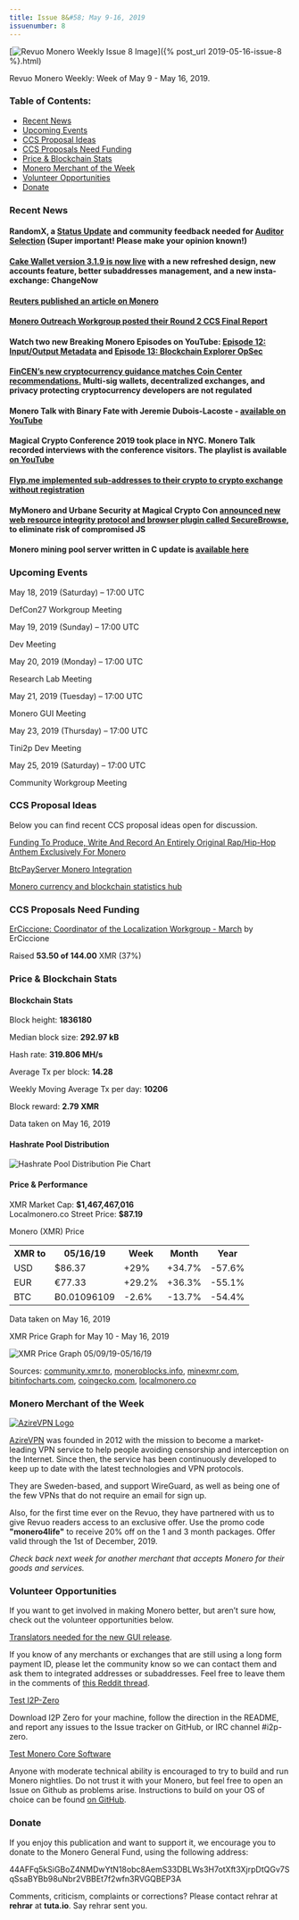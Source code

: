 ```yaml
---
title: Issue 8&#58; May 9-16, 2019
issuenumber: 8
---
```

[<img src="/img/img-issue8.jpg" alt="Revuo Monero Weekly Issue 8 Image">]({% post_url 2019-05-16-issue-8 %}.html)

Revuo Monero Weekly: Week of May 9 - May 16, 2019.
<!--more-->

<h3>Table of Contents:</h3>
<ul class="contents">
    <li><a href="#news">Recent News</a></li>
    <li><a href="#events">Upcoming Events</a></li>
    <li><a href="#ideas">CCS Proposal Ideas</a></li>
    <li><a href="#proposals">CCS Proposals Need Funding</a></li>
    <li><a href="#stats">Price & Blockchain Stats</a></li>
    <li><a href="#merchant">Monero Merchant of the Week</a></li>
    <li><a href="#volunteer">Volunteer Opportunities</a></li>
    <li><a href="#donate">Donate</a></li>
</ul>

<h3 id="news">Recent News</h3>

<div class="newsbyte">
    <h4>RandomX, a <a href="https://www.reddit.com/r/Monero/comments/bmybxn/randomx_status_update/" target="_blank">Status Update</a> and community feedback needed for <a href="https://www.reddit.com/r/Monero/comments/bozr0z/randomx_auditor_selection/" target="_blank">Auditor Selection</a> (Super important! Please make your opinion known!)
    </h4>
</div>

<div class="newsbyte">
    <h4><a href="https://www.reddit.com/r/Monero/comments/bosdwj/update_cake_wallet_version_319_is_now_live_with_a/" target="_blank">Cake Wallet version 3.1.9 is now live</a> with a new refreshed design, new accounts feature, better subaddresses management, and a new insta-exchange: ChangeNow
    </h4>
</div>

<div class="newsbyte">
    <h4><a href="https://www.reuters.com/article/us-crypto-currencies-altcoins-explainer/explainer-privacy-coin-monero-offers-near-total-anonymity-idUSKCN1SL0F0" target="_blank">Reuters published an article on Monero</a>
    </h4>
</div>

<div class="newsbyte">
    <h4><a href="https://www.reddit.com/r/Monero/comments/bonpt3/monero_outreach_round_2_ccs_final_report_see_what/" target="_blank">Monero Outreach Workgroup posted their Round 2 CCS Final Report</a>
    </h4>
</div>

<div class="newsbyte">
    <h4>Watch two new Breaking Monero Episodes on YouTube: <a href="https://youtu.be/-zJpvsj1rWE" target="_blank">Episode 12: Input/Output Metadata</a> and <a href="https://www.youtube.com/watch?v=_A6k4RQ-uIE" target="_blank">Episode 13: Blockchain Explorer OpSec</a>
    </h4>
</div>

<div class="newsbyte">
    <h4><a href="https://coincenter.org/entry/fincen-s-new-cryptocurrency-guidance-matches-coin-center-recommendations" target="_blank">FinCEN’s new cryptocurrency guidance matches Coin Center recommendations.</a> Multi-sig wallets, decentralized exchanges, and privacy protecting cryptocurrency developers are not regulated
    </h4>
</div>

<div class="newsbyte">
    <h4>Monero Talk with Binary Fate with Jeremie Dubois-Lacoste - <a href="https://youtu.be/j7oYXqcfXqU" target="_blank">available on YouTube</a>
    </h4>
</div>

<div class="newsbyte">
    <h4>Magical Crypto Conference 2019 took place in NYC. Monero Talk recorded interviews with the conference visitors. The playlist is available <a href="https://www.youtube.com/playlist?list=PLfJ_JjSwYaa9JNWQ3vn9AR9eGjjWITEbf" target="_blank">on YouTube</a>
    </h4>
</div>

<div class="newsbyte">
    <h4><a href="https://flyp.me/en/#/" target="_blank">Flyp.me implemented sub-addresses to their crypto to crypto exchange without registration</a>
    </h4>
</div>

<div class="newsbyte">
    <h4>MyMonero and Urbane Security at Magical Crypto Con <a href="https://www.reddit.com/r/Monero/comments/bo3vml/mymonero_and_urbane_security_at_magical_crypto/" target="_blank">announced new web resource integrity protocol and browser plugin called SecureBrowse</a>, to eliminate risk of compromised JS
    </h4>
</div>

<div class="newsbyte">
    <h4>Monero mining pool server written in C update is <a href="https://www.reddit.com/r/Monero/comments/bnkyta/github_jtgrassiemoneropool_a_monero_mining_pool/
" target="_blank">available here</a>
    </h4>
</div>


<h3 id="events">Upcoming Events</h3>

<div class="event">
    <p class="date">May 18, 2019 (Saturday) – 17:00 UTC</p>
    <p>DefCon27 Workgroup Meeting</p>
</div>

<div class="event">
    <p class="date" markdown="1">May 19, 2019 (Sunday) – 17:00 UTC</p>
    <p markdown="1">Dev Meeting</p>
</div>

<div class="event">
    <p class="date" markdown="1">May 20, 2019 (Monday) – 17:00 UTC</p>
    <p markdown="1">Research Lab Meeting</p>
</div>

<div class="event">
    <p class="date" markdown="1">May 21, 2019 (Tuesday) – 17:00 UTC</p>
    <p markdown="1">Monero GUI Meeting</p>
</div>

<div class="event">
    <p class="date" markdown="1">May 23, 2019 (Thursday) – 17:00 UTC</p>
    <p markdown="1">Tini2p Dev Meeting</p>
</div>

<div class="event">
    <p class="date" markdown="1">May 25, 2019 (Saturday) – 17:00 UTC</p>
    <p markdown="1">Community Workgroup Meeting</p>
</div>

<h3 id="ideas">CCS Proposal Ideas</h3>

<p>Below you can find recent CCS proposal ideas open for discussion.</p>

<div class="proposal">
<p><a href="https://repo.getmonero.org/monero-project/ccs-proposals/merge_requests/65" target="_blank">Funding To Produce, Write And Record An Entirely Original Rap/Hip-Hop Anthem Exclusively For Monero</a></p>
</div>

<div class="proposal">
<p><a href="https://repo.getmonero.org/monero-project/ccs-proposals/merge_requests/63" target="_blank">BtcPayServer Monero Integration</a></p>
</div>

<div class="proposal">
<p><a href="https://repo.getmonero.org/monero-project/ccs-proposals/merge_requests/58" target="_blank">Monero currency and blockchain statistics hub</a></p>
</div>

<h3 id="proposals">CCS Proposals Need Funding</h3>

<div class="proposal">
    <p><a href="https://ccs.getmonero.org/proposals/ErCiccione-localizations.html" target="_blank">ErCiccione: Coordinator of the Localization Workgroup - March</a> by ErCiccione</p>
    <p>Raised <b>53.50 of 144.00</b> XMR (37%)</p>
</div>

<h3 id="stats">Price & Blockchain Stats</h3>

<h4 class="stat">Blockchain Stats</h4>

<div class="bcstats">
    <p>Block height: <b>1836180</b></p>
    <p>Median block size: <b>292.97 kB</b></p>
    <p>Hash rate: <b>319.806 MH/s</b></p>
    <p>Average Tx per block: <b>14.28</b></p>
    <p>Weekly Moving Average Tx per day: <b>10206</b></p>
    <p>Block reward: <b>2.79 XMR</b></p>
</div>
<p class="note">Data taken on May 16, 2019</p>

<h4 class="stat">Hashrate Pool Distribution</h4>
<p><img src="/img/hashrate-pool-distribution-0516.png" alt="Hashrate Pool Distribution Pie Chart"/></p>

<h4 class="stat">Price & Performance</h4>

<div class="price-intro">XMR Market Cap:  <b>$1,467,467,016</b><br>Localmonero.co Street Price: <b>$87.19</b></div>

<p class="table-title">Monero (XMR) Price</p>
<table class="price-table">
  <tr class="row1">
    <th>XMR to</th>
    <th>05/16/19</th>
    <th>Week</th>
    <th>Month</th>
    <th>Year</th>
  </tr>
  <tr>
    <td data-th="XMR to">USD</td>
    <td data-th="05/16/19">$86.37</td>
    <td data-th="Week" class="green">+29%</td>
    <td data-th="Month" class="green">+34.7%</td>
    <td data-th="Year" class="red">-57.6%</td>
  </tr>
  <tr class="row3">
    <td data-th="XMR to">EUR</td>
    <td data-th="05/16/19">€77.33</td>
    <td data-th="Week" class="green">+29.2%</td>
    <td data-th="Month" class="green">+36.3%</td>
    <td data-th="Year" class="red">-55.1%</td>
  </tr>
  <tr>
    <td data-th="XMR to">BTC</td>
    <td data-th="05/16/19">Ƀ0.01096109</td>
    <td data-th="Week" class="red">-2.6%</td>
    <td data-th="Month" class="red">-13.7%</td>
    <td data-th="Year" class="red">-54.4%</td>
  </tr>
</table>
<p class="note">Data taken on May 16, 2019</p>

<p class="table-title">XMR Price Graph for May 10 - May 16, 2019</p>

![XMR Price Graph 05/09/19-05/16/19](/img/weekly-chart-0516.png "XMR Price Graph 05/09/19-05/16/19") 

Sources: <a href="https://community.xmr.to/explorer/mainnet/" target="_blank">community.xmr.to</a>, <a href="https://moneroblocks.info/stats/transaction-stats" target="_blank">moneroblocks.info</a>, <a href="https://minexmr.com/pools.html" target="_blank">minexmr.com</a>, <a href="https://bitinfocharts.com/monero/" target="_blank">bitinfocharts.com</a>, <a href="https://www.coingecko.com/" target="_blank">coingecko.com</a>, <a href="https://localmonero.co/" target="_blank">localmonero.co</a>

<h3 id="merchant">Monero Merchant of the Week</h3>

<a href="https://www.azirevpn.com/" target="_blank"><img src="/img/og_azirevpn.png" alt="AzireVPN Logo" class="merchant-img" id="azirevpn"></a>

<a href="https://www.azirevpn.com/" target="_blank">AzireVPN</a> was founded in 2012 with the mission to become a market-leading VPN service to help people avoiding censorship and interception on the Internet. Since then, the service has been continuously developed to keep up to date with the latest technologies and VPN protocols. 

They are Sweden-based, and support WireGuard, as well as being one of the few VPNs that do not require an email for sign up.

Also, for the first time ever on the Revuo, they have partnered with us to give Revuo readers access to an exclusive offer. Use the promo code **"monero4life"** to receive 20% off on the 1 and 3 month packages. Offer valid through the 1st of December, 2019.

<i>Check back next week for another merchant that accepts Monero for their goods and services.</i>

<h3 id="volunteer">Volunteer Opportunities</h3>

<p>If you want to get involved in making Monero better, but aren’t sure how, check out the volunteer opportunities below.</p>

<div class="newsbyte">
    <p><a href="https://www.reddit.com/r/Monero/comments/bojcre/the_new_gui_for_the_next_release_is_ready_but_the/" target="_blank">Translators needed for the new GUI release</a>.</p>
</div>

<div class="newsbyte">
    <p>If you know of any merchants or exchanges that are still using a long form payment ID, please let the community know so we can contact them and ask them to integrated addresses or subaddresses. Feel free to leave them in the comments of <a href="https://reddit.com/r/Monero/comments/bib6zq/list_of_services_using_long_payment_ids_a_call/" target="_blank">this Reddit thread</a>.</p>
</div>

<div class="newsbyte">
    <p class="date"><a href="https://github.com/i2p-zero/i2p-zero/releases" target="_blank">Test I2P-Zero</a></p>
    <p>Download I2P Zero for your machine, follow the direction in the README, and report any issues to the Issue tracker on GitHub, or IRC channel #i2p-zero.</p>
</div>

<div class="newsbyte">
    <p class="date"><a href="https://github.com/monero-project/monero" target="_blank">Test Monero Core Software</a></p>
    <p>Anyone with moderate technical ability is encouraged to try to build and run Monero nightlies. Do not trust it with your Monero, but feel free to open an Issue on Github as problems arise. Instructions to build on your OS of choice can be found <a href="https://github.com/monero-project/monero#compiling-monero-from-source" target="_blank">on GitHub</a>. </p>
</div>

<h3 id="donate">Donate</h3>

<p markdown="1">If you enjoy this publication and want to support it, we encourage you to donate to the Monero General Fund, using the following address:</p>

<p class="address" markdown="1">44AFFq5kSiGBoZ4NMDwYtN18obc8AemS33DBLWs3H7otXft3XjrpDtQGv7SqSsaBYBb98uNbr2VBBEt7f2wfn3RVGQBEP3A</p>

<!--p><a href="monero:44AFFq5kSiGBoZ4NMDwYtN18obc8AemS33DBLWs3H7otXft3XjrpDtQGv7SqSsaBYBb98uNbr2VBBEt7f2wfn3RVGQBEP3A" class="qr"><img src="/img/donate-monero.png"></a></p-->

Comments, criticism, complaints or corrections? Please contact rehrar at **rehrar** at **tuta.io**. Say rehrar sent you.